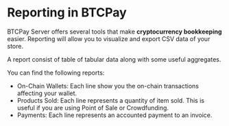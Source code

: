 # Reporting in BTCPay

BTCPay Server offers several tools that make **cryptocurrency bookkeeping** easier.
Reporting will allow you to visualize and export CSV data of your store.

A report consist of table of tabular data along with some useful aggregates.

You can find the following reports:

* On-Chain Wallets: Each line show you the on-chain transactions affecting your wallet.
* Products Sold: Each line represents a quantity of item sold. This is useful if you are using Point of Sale or Crowdfunding.
* Payments: Each line represents an accounted payment to an invoice.
